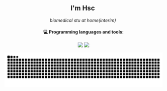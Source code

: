 <div align="center">
  <!--  介绍 -->    
  <h2> I'm Hsc <img src="https://media.giphy.com/media/12oufCB0MyZ1Go/giphy.gif" width="50" alt=""></h2>
  
  <!--  猫猫 -->  
  <p><em>biomedical stu at home(interim)  <img src="https://media.giphy.com/media/WUlplcMpOCEmTGBtBW/giphy.gif" width="30" alt=""> 
  </em></p>

  <!--  语言工具 -->    
  #### :computer: Programming languages and tools:
  <p>

  <code><img width="10%" src="https://www.vectorlogo.zone/logos/python/python-ar21.svg"></code>
  <code><img width="8%" src="https://www.vectorlogo.zone/logos/r-project/r-project-icon.svg"></code>

  </p>

  <!-- Snake Code Contribution Map 贪吃蛇代码贡献图 -->
  <picture>
  <source media="(prefers-color-scheme: dark)" srcset="https://raw.githubusercontent.com/HSsnano/HSsnano/output/github-contribution-grid-snake-dark.svg">
  <source media="(prefers-color-scheme: light)" srcset="https://raw.githubusercontent.com/HSsnano/HSsnano/output/github-contribution-grid-snake.svg">
  <img alt="github contribution grid snake animation" src="https://raw.githubusercontent.com/HSsnano/HSsnano/output/github-contribution-grid-snake.svg">
  </picture>
</div>
